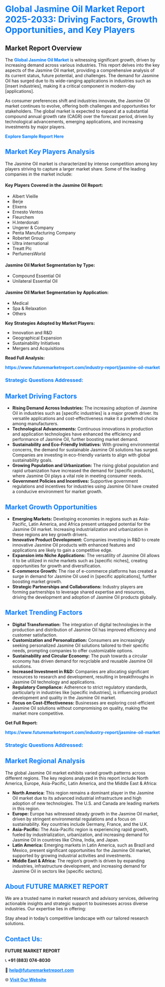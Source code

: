 <h1 style="color: #007BFF;">Global Jasmine Oil Market Report 2025-2033: Driving Factors, Growth Opportunities, and Key Players</h1>

<section id="overview">
<h2>Market Report Overview</h2>
<p>The <a href="https://www.futuremarketreport.com/industry-report/jasmine-oil-market" style="color: #007BFF; text-decoration: none;"><strong>Global Jasmine Oil Market</strong></a> is witnessing significant growth, driven by increasing demand across various industries. This report delves into the key aspects of the Jasmine Oil market, providing a comprehensive analysis of its current status, future potential, and challenges. The demand for Jasmine Oil has surged due to its wide-ranging applications in industries such as [insert industries], making it a critical component in modern-day [applications].</p>
<p>As consumer preferences shift and industries innovate, the Jasmine Oil market continues to evolve, offering both challenges and opportunities for stakeholders. The global market is expected to expand at a substantial compound annual growth rate (CAGR) over the forecast period, driven by technological advancements, emerging applications, and increasing investments by major players.</p>
</section>

<section id="overview">
<p><a href="https://www.futuremarketreport.com/request-sample/reportId=36782" style="color: #007BFF; text-decoration: none;"><strong>Explore Sample Report Here</strong></a></p>
</section>

<section id="key-players">
<h2 style="color: #007BFF;">Market Key Players Analysis</h2>
<p>The Jasmine Oil market is characterized by intense competition among key players striving to capture a larger market share. Some of the leading companies in the market include:</p>
<h4>Key Players Covered in the Jasmine Oil Report:</h4>
<ul><li>Albert Vieille</li><li>Berje</li><li>Elixens</li><li>Ernesto Ventos</li><li>Fleurchem</li><li>H.Interdonati</li><li>Ungerer &amp; Company</li><li>Penta Manufacturing Company</li><li>Robertet Group</li><li>Ultra international</li><li>Treatt Plc</li><li>PerfumersWorld</li></ul>
<h4>Jasmine Oil Market Segmentation by Type:</h4>
<ul><li>Compound Essential Oil</li><li>Unilateral Essential Oil</li></ul>

<h4>Jasmine Oil Market Segmentation by Application:</h4>
<ul><li>Medical</li><li>Spa &amp; Relaxation</li><li>Others</li></ul>
<p><strong>Key Strategies Adopted by Market Players:</strong></p>
<ul>
<li>Innovation and R&D</li>
<li>Geographical Expansion</li>
<li>Sustainability Initiatives</li>
<li>Mergers and Acquisitions</li>
</ul>
</section>

<section>
<p><strong>Read Full Analysis: </strong></p><a href="https://www.futuremarketreport.com/industry-report/jasmine-oil-market" style="color: #007BFF; text-decoration: none;"><strong>https://www.futuremarketreport.com/industry-report/jasmine-oil-market</strong></a>
<h3 style="color: #007BFF;">Strategic Questions Addressed:</h3>
</section>

<section id="driving-factors">
<h2 style="color: #007BFF;">Market Driving Factors</h2>
<ul>
<li><strong>Rising Demand Across Industries:</strong> The increasing adoption of Jasmine Oil in industries such as [specific industries] is a major growth driver. Its versatile applications and cost-effectiveness make it a preferred choice among manufacturers.</li>
<li><strong>Technological Advancements:</strong> Continuous innovations in production and application technologies have enhanced the efficiency and performance of Jasmine Oil, further boosting market demand.</li>
<li><strong>Sustainability and Eco-Friendly Initiatives:</strong> With growing environmental concerns, the demand for sustainable Jasmine Oil solutions has surged. Companies are investing in eco-friendly variants to align with global sustainability goals.</li>
<li><strong>Growing Population and Urbanization:</strong> The rising global population and rapid urbanization have increased the demand for [specific products], where Jasmine Oil plays a vital role in meeting consumer needs.</li>
<li><strong>Government Policies and Incentives:</strong> Supportive government regulations and incentives for industries using Jasmine Oil have created a conducive environment for market growth.</li>
</ul>
</section>

<section id="growth-opportunities">
<h2 style="color: #007BFF;">Market Growth Opportunities</h2>
<ul>
<li><strong>Emerging Markets:</strong> Developing economies in regions such as Asia-Pacific, Latin America, and Africa present untapped potential for the Jasmine Oil market. Increasing industrialization and urbanization in these regions are key growth drivers.</li>
<li><strong>Innovative Product Development:</strong> Companies investing in R&D to create innovative Jasmine Oil products with enhanced features and applications are likely to gain a competitive edge.</li>
<li><strong>Expansion into Niche Applications:</strong> The versatility of Jasmine Oil allows it to be utilized in niche markets such as [specific niches], creating opportunities for growth and diversification.</li>
<li><strong>E-commerce Growth:</strong> The rise of e-commerce platforms has created a surge in demand for Jasmine Oil used in [specific applications], further boosting market growth.</li>
<li><strong>Strategic Partnerships and Collaborations:</strong> Industry players are forming partnerships to leverage shared expertise and resources, driving the development and adoption of Jasmine Oil products globally.</li>
</ul>
</section>

<section id="trending-factors">
<h2 style="color: #007BFF;">Market Trending Factors</h2>
<ul>
<li><strong>Digital Transformation:</strong> The integration of digital technologies in the production and distribution of Jasmine Oil has improved efficiency and customer satisfaction.</li>
<li><strong>Customization and Personalization:</strong> Consumers are increasingly seeking personalized Jasmine Oil solutions tailored to their specific needs, prompting companies to offer customizable options.</li>
<li><strong>Sustainability and Circular Economy:</strong> The push towards a circular economy has driven demand for recyclable and reusable Jasmine Oil solutions.</li>
<li><strong>Increased Investment in R&D:</strong> Companies are allocating significant resources to research and development, resulting in breakthroughs in Jasmine Oil technology and applications.</li>
<li><strong>Regulatory Compliance:</strong> Adherence to strict regulatory standards, particularly in industries like [specific industries], is influencing product development and quality in the Jasmine Oil market.</li>
<li><strong>Focus on Cost-Effectiveness:</strong> Businesses are exploring cost-efficient Jasmine Oil solutions without compromising on quality, making the market more competitive.</li>
</ul>
</section>

<section>
<p><strong>Get Full Report: </strong></p><a href="https://www.futuremarketreport.com/industry-report/jasmine-oil-market" style="color: #007BFF; text-decoration: none;"><strong>https://www.futuremarketreport.com/industry-report/jasmine-oil-market</strong></a>
<h3 style="color: #007BFF;">Strategic Questions Addressed:</h3>
</section>


<section id="regional-analysis">
<h2 style="color: #007BFF;">Market Regional Analysis</h2>
<p>The global Jasmine Oil market exhibits varied growth patterns across different regions. The key regions analyzed in this report include North America, Europe, Asia-Pacific, Latin America, and the Middle East & Africa:</p>
<ul>
<li><strong>North America:</strong> This region remains a dominant player in the Jasmine Oil market due to its advanced industrial infrastructure and high adoption of new technologies. The U.S. and Canada are leading markets in this region.</li>
<li><strong>Europe:</strong> Europe has witnessed steady growth in the Jasmine Oil market, driven by stringent environmental regulations and a focus on sustainability. Key countries include Germany, France, and the U.K.</li>
<li><strong>Asia-Pacific:</strong> The Asia-Pacific region is experiencing rapid growth, fueled by industrialization, urbanization, and increasing demand for Jasmine Oil in countries like China, India, and Japan.</li>
<li><strong>Latin America:</strong> Emerging markets in Latin America, such as Brazil and Mexico, present significant opportunities for the Jasmine Oil market, supported by growing industrial activities and investments.</li>
<li><strong>Middle East & Africa:</strong> The region’s growth is driven by expanding industries, infrastructure development, and increasing demand for Jasmine Oil in sectors like [specific sectors].</li>
</ul>
</section>

<footer>
<h2 style="color: #007BFF;">About FUTURE MARKET REPORT</h2>
<p>We are a trusted name in market research and advisory services, delivering actionable insights and strategic support to businesses across diverse industries. Our expertise lies in offering:</p>

<p>Stay ahead in today’s competitive landscape with our tailored research solutions.</p>

<h2 style="color: #007BFF;">Contact Us:</h2>
<p><strong>FUTURE MARKET REPORT</strong></p>
<p>📞 <strong>+91 (883) 074-8030</strong></p>
<p>📧 <strong><a href="mailto:help@futuremarketreport.com" style="color: #007BFF;">help@futuremarketreport.com</a></strong></p>
<p>🌐 <strong><a href="https://www.futuremarketreport.com/" style="color: #007BFF;">Visit Our Website</a></strong></p>
</footer>